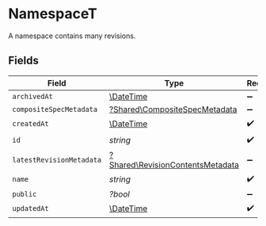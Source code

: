 # NamespaceT

A namespace contains many revisions.


## Fields

| Field                                                                               | Type                                                                                | Required                                                                            | Description                                                                         |
| ----------------------------------------------------------------------------------- | ----------------------------------------------------------------------------------- | ----------------------------------------------------------------------------------- | ----------------------------------------------------------------------------------- |
| `archivedAt`                                                                        | [\DateTime](https://www.php.net/manual/en/class.datetime.php)                       | :heavy_minus_sign:                                                                  | N/A                                                                                 |
| `compositeSpecMetadata`                                                             | [?Shared\CompositeSpecMetadata](../../Models/Shared/CompositeSpecMetadata.md)       | :heavy_minus_sign:                                                                  | N/A                                                                                 |
| `createdAt`                                                                         | [\DateTime](https://www.php.net/manual/en/class.datetime.php)                       | :heavy_check_mark:                                                                  | N/A                                                                                 |
| `id`                                                                                | *string*                                                                            | :heavy_check_mark:                                                                  | {organization_slug}/{workspace_slug}/{namespace_name}                               |
| `latestRevisionMetadata`                                                            | [?Shared\RevisionContentsMetadata](../../Models/Shared/RevisionContentsMetadata.md) | :heavy_minus_sign:                                                                  | N/A                                                                                 |
| `name`                                                                              | *string*                                                                            | :heavy_check_mark:                                                                  | A human-readable name for the namespace.                                            |
| `public`                                                                            | *?bool*                                                                             | :heavy_minus_sign:                                                                  | Indicates whether the namespace is publicly accessible                              |
| `updatedAt`                                                                         | [\DateTime](https://www.php.net/manual/en/class.datetime.php)                       | :heavy_check_mark:                                                                  | N/A                                                                                 |